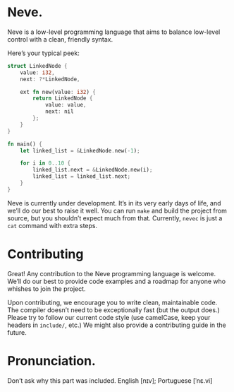 # Neve.

Neve is a low-level programming language that aims to balance low-level control
with a clean, friendly syntax.  

Here’s your typical peek:
```rs
struct LinkedNode {
    value: i32,
    next: ?*LinkedNode,

    ext fn new(value: i32) {
        return LinkedNode {
            value: value,
            next: nil
        };
    }
}

fn main() {
    let linked_list = &LinkedNode.new(-1); 

    for i in 0..10 {
        linked_list.next = &LinkedNode.new(i); 
        linked_list = linked_list.next;
    }
}
```

Neve is currently under development.  It’s in its very early days of life, and 
we’ll do our best to raise it well.
You can run `make` and build the project from source, but you shouldn’t expect
much from that.  Currently, `nevec` is just a `cat` command with extra steps. 

# Contributing

Great!  Any contribution to the Neve programming language is welcome.  We’ll do 
our best to provide code examples and a roadmap for anyone who whishes to join
the project.

Upon contributing, we encourage you to write clean, maintainable code.  The 
compiler doesn’t need to be exceptionally fast (but the output does.)  Please
try to follow our current code style (use camelCase, keep your headers in 
`include/`, etc.)  We might also provide a contributing guide in the future.

# Pronunciation.

Don’t ask why this part was included.
English [nɪv]; Portuguese [ˈnε.vi]
